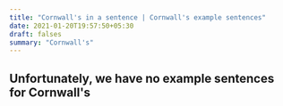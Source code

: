```yaml
---
title: "Cornwall's in a sentence | Cornwall's example sentences"
date: 2021-01-20T19:57:50+05:30
draft: falses
summary: "Cornwall's"
---
```

## Unfortunately, we have no example sentences for Cornwall's                 
